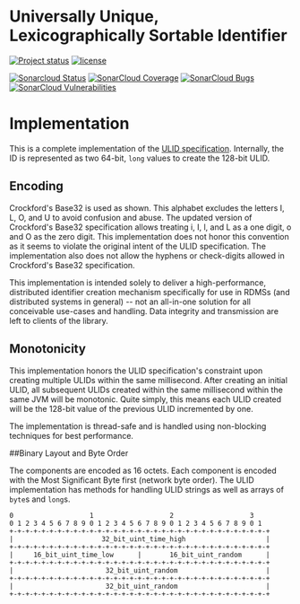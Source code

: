 # Universally Unique, Lexicographically Sortable Identifier

[![Project status](https://img.shields.io/github/release/jlwagner12/ulid.svg)](https://github.com/jlwagner12/ulid/releases/latest)
[![license](https://img.shields.io/github/license/jlwagner12/ulid.svg)](https://github.com/jlwagner12/ulid/releases/latest)

[![Sonarcloud Status](https://sonarcloud.io/api/project_badges/measure?project=jlwagner12_ulid&metric=alert_status)](https://sonarcloud.io/dashboard?id=jlwagner12_ulid)
[![SonarCloud Coverage](https://sonarcloud.io/api/project_badges/measure?project=jlwagner12_ulid&metric=coverage)](https://sonarcloud.io/component_measures/metric/coverage/list?id=jlwagner12_ulid)
[![SonarCloud Bugs](https://sonarcloud.io/api/project_badges/measure?project=jlwagner12_ulid&metric=bugs)](https://sonarcloud.io/component_measures/metric/reliability_rating/list?id=jlwagner12_ulid)
[![SonarCloud Vulnerabilities](https://sonarcloud.io/api/project_badges/measure?project=jlwagner12_ulid&metric=vulnerabilities)](https://sonarcloud.io/component_measures/metric/security_rating/list?id=jlwagner12_ulid)

# Implementation

This is a complete implementation of the [ULID specification](https://github.com/ulid/spec).
Internally, the ID is represented as two 64-bit, `long` values to create the
128-bit ULID.

## Encoding

Crockford's Base32 is used as shown. This alphabet excludes the letters I, L,
O, and U to avoid confusion and abuse. The updated version of Crockford's Base32
specification allows treating i, I, l, and L as a one digit, o and O as the
zero digit. This implementation does not honor this convention as it seems to
violate the original intent of the ULID specification. The implementation also
does not allow the hyphens or check-digits allowed in Crockford's Base32
specification.

This implementation is intended solely to deliver a high-performance,
distributed identifier creation mechanism specifically for use in RDMSs (and
distributed systems in general) -- not an all-in-one solution for all conceivable
use-cases and handling. Data integrity and transmission are left to clients of
the library.

## Monotonicity

This implementation honors the ULID specification's constraint upon creating
multiple ULIDs within the same millisecond. After creating an initial ULID, all
subsequent ULIDs created within the same millisecond within the same JVM will be
monotonic. Quite simply, this means each ULID created will be the 128-bit value
of the previous ULID incremented by one.

The implementation is thread-safe and is handled using non-blocking techniques
for best performance.

##Binary Layout and Byte Order

The components are encoded as 16 octets. Each component is encoded with the Most
Significant Byte first (network byte order). The ULID implementation has methods
for handling ULID strings as well as arrays of `byte`s and `long`s.

```
0                   1                   2                   3
0 1 2 3 4 5 6 7 8 9 0 1 2 3 4 5 6 7 8 9 0 1 2 3 4 5 6 7 8 9 0 1
+-+-+-+-+-+-+-+-+-+-+-+-+-+-+-+-+-+-+-+-+-+-+-+-+-+-+-+-+-+-+-+-+
|                      32_bit_uint_time_high                    |
+-+-+-+-+-+-+-+-+-+-+-+-+-+-+-+-+-+-+-+-+-+-+-+-+-+-+-+-+-+-+-+-+
|     16_bit_uint_time_low      |       16_bit_uint_random      |
+-+-+-+-+-+-+-+-+-+-+-+-+-+-+-+-+-+-+-+-+-+-+-+-+-+-+-+-+-+-+-+-+
|                       32_bit_uint_random                      |
+-+-+-+-+-+-+-+-+-+-+-+-+-+-+-+-+-+-+-+-+-+-+-+-+-+-+-+-+-+-+-+-+
|                       32_bit_uint_random                      |
+-+-+-+-+-+-+-+-+-+-+-+-+-+-+-+-+-+-+-+-+-+-+-+-+-+-+-+-+-+-+-+-+
```

